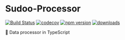 # Sudoo-Processor

[![Build Status](https://travis-ci.com/SudoDotDog/Sudoo-Processor.svg?branch=master)](https://travis-ci.com/SudoDotDog/Sudoo-Processor)
[![codecov](https://codecov.io/gh/SudoDotDog/Sudoo-Processor/branch/master/graph/badge.svg)](https://codecov.io/gh/SudoDotDog/Sudoo-Processor)
[![npm version](https://badge.fury.io/js/%40sudoo%2Fprocessor.svg)](https://www.npmjs.com/package/@sudoo/processor)
[![downloads](https://img.shields.io/npm/dm/@sudoo/processor.svg)](https://www.npmjs.com/package/@sudoo/processor)

:tada: Data processor in TypeScript
